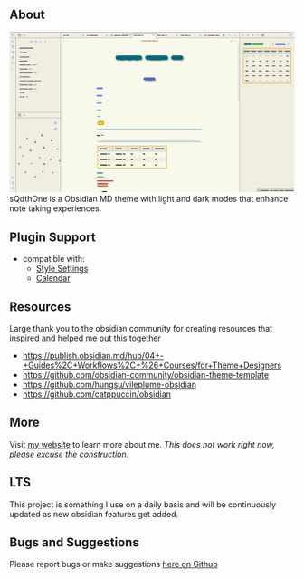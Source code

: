 ## About
![Sample Image](https://github.com/KeithLerner/ObsidianMDsQdthOne/blob/main/GarbledGif.gif)
sQdthOne is a Obsidian MD theme with light and dark modes that enhance note taking experiences.

## Plugin Support
- compatible with:
  - [Style Settings](https://github.com/mgmeyers/obsidian-style-settings)
  - [Calendar](https://github.com/liamcain/obsidian-calendar-plugin)

## Resources
Large thank you to the obsidian community for creating resources that inspired and helped me put this together
- https://publish.obsidian.md/hub/04+-+Guides%2C+Workflows%2C+%26+Courses/for+Theme+Designers
- https://github.com/obsidian-community/obsidian-theme-template
- https://github.com/hungsu/vileplume-obsidian
- https://github.com/catppuccin/obsidian

## More
Visit [my website](https://www.KeithLerner.net/) to learn more about me. *This does not work right now, please excuse the construction.*

## LTS
This project is something I use on a daily basis and will be continuously updated as new obsidian features get added. 

## Bugs and Suggestions
Please report bugs or make suggestions [here on Github](https://github.com/KeithLerner/ObsidianMDsQdthOne/issues)